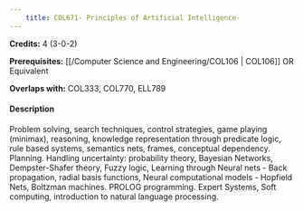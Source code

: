 ```yaml
---
    title: COL671- Principles of Artificial Intelligence-
---
```

**Credits:** 4 (3-0-2)



**Prerequisites:** [[/Computer Science and Engineering/COL106 | COL106]] OR Equivalent

**Overlaps with:** COL333, COL770, ELL789

#### Description 
Problem solving, search techniques, control strategies, game playing (minimax), reasoning, knowledge representation through predicate logic, rule based systems, semantics nets, frames, conceptual dependency. Planning. Handling uncertainty: probability theory, Bayesian Networks, Dempster-Shafer theory, Fuzzy logic, Learning through Neural nets - Back propagation, radial basis functions, Neural computational models - Hopfield Nets, Boltzman machines. PROLOG programming. Expert Systems, Soft computing, introduction to natural language processing.